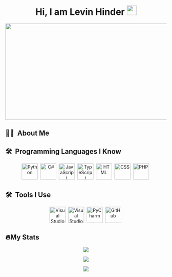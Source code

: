 <h1 align="center">Hi, I am Levin Hinder <img src="https://media.giphy.com/media/hvRJCLFzcasrR4ia7z/giphy.gif" width="30px"></h1>

<p align="center"><img src="https://media.giphy.com/media/dWesBcTLavkZuG35MI/giphy.gif" width="600" height="300"  /></p>

## :woman_technologist: &nbsp;About Me


## 🛠 &nbsp;Programming Languages I Know
<p align="center">
  <img src="https://cdn.icon-icons.com/icons2/2107/PNG/512/file_type_python_icon_130221.png" title="Python" width="50" height="50"/>&nbsp;
  <img src="https://cdn.icon-icons.com/icons2/2415/PNG/512/csharp_original_logo_icon_146578.png" title="C#" width="50" height="50"/>&nbsp;
  <img src="https://cdn.icon-icons.com/icons2/2107/PNG/512/file_type_js_official_icon_130509.png" title="JavaScript" width="50" height="50"/>&nbsp;
  <img src="https://cdn.icon-icons.com/icons2/2107/PNG/512/file_type_typescript_official_icon_130107.png" title="TypeScript" width="50" height="50"/>&nbsp;
  <img src="https://cdn.icon-icons.com/icons2/2107/PNG/512/file_type_html_icon_130541.png" title="HTML" width="50" height="50"/>&nbsp;
  <img src="https://cdn.icon-icons.com/icons2/2107/PNG/512/file_type_css_icon_130661.png" title="CSS" width="50" height="50"/>&nbsp;
  <img src="https://cdn.icon-icons.com/icons2/2107/PNG/512/file_type_php_icon_130266.png" title="PHP" width="50" height="50"/>&nbsp;
</p>

## 🛠 &nbsp;Tools I Use
<p align="center">
  <img src="https://cdn.icon-icons.com/icons2/2107/PNG/512/file_type_vscode_icon_130084.png" title="Visual Studio Code" width="50" height="50"/>&nbsp;
  <img src="https://cdn.icon-icons.com/icons2/2107/PNG/512/file_type_sln_icon_130163.png" title="Visual Studio" width="50" height="50"/>&nbsp;
  <img src="https://miro.medium.com/max/1200/1*6Dhu1H4t028lOGbaZuyRCw.png" title="PyCharm" width="50" height="50"/>&nbsp;
  <img src="https://cdn.icon-icons.com/icons2/936/PNG/512/github-logo_icon-icons.com_73546.png" title="GitHub" width="50" height="50"/>&nbsp;
</p>


## 🔥My Stats
<p align="center"><img src="https://github-readme-stats.vercel.app/api?username=LevinHinder&custom_title=My%20GitHub%20Stats&border_radius=10&border_color=c9cacc&show_icons=true&include_all_commits=true&title_color=ffffff&text_color=c9cacc&icon_color=1DDECB&bg_color=1E1E1E"/></p>
<p align="center"><img src="https://github-readme-stats.vercel.app/api/top-langs/?username=LevinHinder&layout=compact&border_radius=10&card_width=445&border_color=c9cacc&title_color=ffffff&text_color=c9cacc&bg_color=1E1E1E&custom_title=My%20Most%20Used%20Languages"/></p>
<p align="center"><img src="https://activity-graph.herokuapp.com/graph?username=LevinHinder&custom_title=My%20Contribution%20Graph&bg_color=1E1E1E&color=c9cacc&line=1DDECB&point=c9cacc&hide_border=false"/></p>
